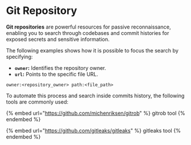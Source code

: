 # Git Repository

**Git repositories** are powerful resources for passive reconnaissance, enabling you to search through codebases and commit histories for exposed secrets and sensitive information.&#x20;

The following examples shows how it is possible to focus the search by specifying:

* **`owner`:** Identifies the repository owner.
* **`url`:** Points to the specific file URL.

```
owner:<repository_owner> path:<file_path>
```

To automate this process and search inside commits history, the following tools are commonly used:

{% embed url="https://github.com/michenriksen/gitrob" %}
gitrob tool
{% endembed %}

{% embed url="https://github.com/gitleaks/gitleaks" %}
gitleaks tool
{% endembed %}
